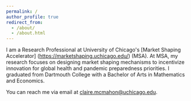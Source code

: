 ```yaml
---
permalink: /
author_profile: true
redirect_from: 
  - /about/
  - /about.html
---
```


I am a Research Professional at University of Chicago's [Market Shaping Accelerator] (https://marketshaping.uchicago.edu/) (MSA). At MSA, my research focuses on designing market shaping mechanisms to incentivize innovation for global health and pandemic preparedness priorities. I graduated from Dartmouth College with a Bachelor of Arts in Mathematics and Economics.

You can reach me via email at claire.mcmahon@uchicago.edu.
